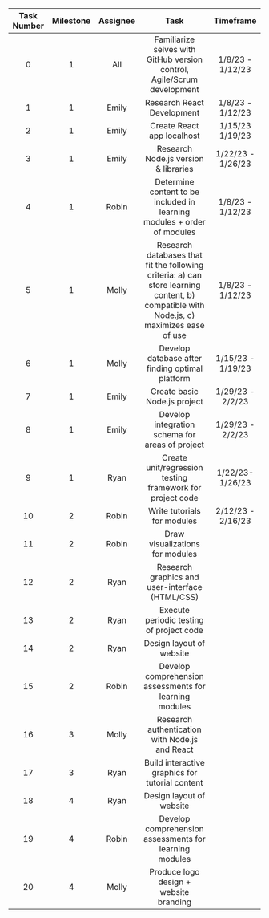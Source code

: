 **Task Number**|**Milestone**|**Assignee**|**Task**|**Timeframe**|
:-----:|:-----:|:-----:|:-----:|:-----:
0|1|All|Familiarize selves with GitHub version control, Agile/Scrum development| 1/8/23 - 1/12/23
1|1|Emily|Research React Development| 1/8/23 - 1/12/23
2|1|Emily|Create React app localhost| 1/15/23 1/19/23
3|1|Emily|Research Node.js version & libraries| 1/22/23 - 1/26/23
4|1|Robin|Determine content to be included in learning modules + order of modules| 1/8/23 - 1/12/23
5|1|Molly|Research databases that fit the following criteria: a) can store learning content, b) compatible with Node.js, c) maximizes ease of use| 1/8/23 - 1/12/23
6|1|Molly|Develop database after finding optimal platform|1/15/23 - 1/19/23
7|1|Emily|Create basic Node.js project| 1/29/23 - 2/2/23
8|1|Emily|Develop integration schema for areas of project| 1/29/23 - 2/2/23
9|1|Ryan|Create unit/regression testing framework for project code| 1/22/23- 1/26/23
10|2|Robin|Write tutorials for modules| 2/12/23 - 2/16/23
11|2|Robin|Draw visualizations for modules| 
12|2|Ryan|Research graphics and user-interface (HTML/CSS)
13|2|Ryan|Execute periodic testing of project code
14|2|Ryan|Design layout of website
15|2|Robin|Develop comprehension assessments for learning modules
16|3|Molly|Research authentication with Node.js and React
17|3|Ryan|Build interactive graphics for tutorial content
18|4|Ryan|Design layout of website
19|4|Robin|Develop comprehension assessments for learning modules
20|4|Molly|Produce logo design + website branding
